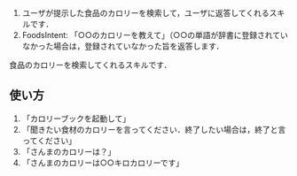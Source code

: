 1. ユーザが提示した食品のカロリーを検索して，ユーザに返答してくれるスキルです．
2. FoodsIntent: 「○○のカロリーを教えて」（○○の単語が辞書に登録されていなかった場合は，登録されていなかった旨を返答します．


食品のカロリーを検索してくれるスキルです．

## 使い方

1. 「カロリーブックを起動して」
2. 「聞きたい食材のカロリーを言ってください．終了したい場合は，終了と言ってください」
3. 「さんまのカロリーは？」
4. 「さんまのカロリーは○○キロカロリーです」


